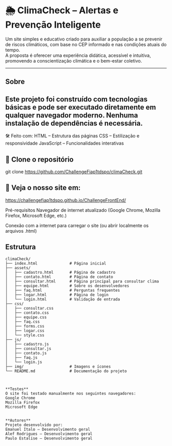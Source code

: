 # 🌦️ ClimaCheck – Alertas e Prevenção Inteligente

Um site simples e educativo criado para auxiliar a população a se prevenir de riscos climáticos, com base no CEP informado e nas condições atuais do tempo.  
A proposta é oferecer uma experiência didática, acessível e intuitiva, promovendo a conscientização climática e o bem-estar coletivo.

---

## Sobre

Este projeto foi construído com tecnologias básicas e pode ser executado diretamente em qualquer navegador moderno. Nenhuma instalação de dependências é necessária.
---
🛠️ Feito com:
HTML – Estrutura das páginas
CSS – Estilização e responsividade
JavaScript – Funcionalidades interativas

## 🔗 Clone o repositório

git clone https://github.com/ChallengeFiap1tdspo/climaCheck.git

## 🔗 Veja o nosso site em:

https://challengefiap1tdspo.github.io/ChallengeFrontEnd/

Pré-requisitos
Navegador de internet atualizado (Google Chrome, Mozilla Firefox, Microsoft Edge, etc.)

Conexão com a internet para carregar o site (ou abrir localmente os arquivos .html)


## Estrutura 

```
climaCheck/
├── index.html              # Página inicial
├── assets/
│   ├── cadastro.html       # Página de cadastro
│   ├── contato.html        # Página de contato
│   ├── consultar.html      # Página principal para consultar clima                     
│   ├── equipe.html         # Sobre os desenvolvedores
│   ├── faq.html            # Perguntas frequentes
│   ├── logar.html          # Página de login
│   └── login.html          # Validação de entrada
├── css/
│   ├── consultar.css
│   ├── contato.css 
│   ├── equipe.css
│   ├── faq.css
│   ├── forms.css
│   ├── logar.css
│   └── style.css
├── js/
│   ├── cadastro.js
│   ├── consultar.js
│   ├── contato.js
│   ├── faq.js
│   └── login.js
├── img/                    # Imagens e ícones
└── README.md               # Documentação do projeto



**Testes**
O site foi testado manualmente nos seguintes navegadores:
Google Chrome
Mozilla Firefox
Microsoft Edge


**Autores**
Projeto desenvolvido por:
Emanuel Italo – Desenvolvimento geral
Alef Rodrigues – Desenvolvimento geral
Paulo Estalise – Desenvolvimento geral
